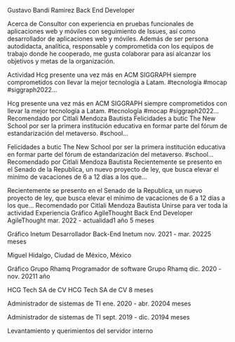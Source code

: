 Gustavo Bandi Ramirez
Back End Developer


Acerca de
Consultor con experiencia en pruebas funcionales de aplicaciones web y móviles con seguimiento de
Issues, así como desarrollador de aplicaciones web y móviles.
Además de ser persona autodidacta, analítica, responsable y comprometida con los equipos de trabajo donde he cooperado, me gusta colaborar para así alcanzar los objetivos y metas de la organización.

Actividad
Hcg presente una vez más en ACM SIGGRAPH siempre comprometidos con llevar la mejor tecnología a Latam. #tecnología #mocap #siggraph2022…

Hcg presente una vez más en ACM SIGGRAPH siempre comprometidos con llevar la mejor tecnología a Latam. #tecnología #mocap #siggraph2022…
Recomendado por Citlali Mendoza Bautista
Felicidades a butic The New School por ser la primera institución educativa en formar parte del fórum de estandarización del metaverso. #school…

Felicidades a butic The New School por ser la primera institución educativa en formar parte del fórum de estandarización del metaverso. #school…
Recomendado por Citlali Mendoza Bautista
Recientemente se presento en el Senado de la Republica,  un nuevo proyecto de ley, que busca elevar el mínimo de vacaciones de 6 a 12 días a los que…

Recientemente se presento en el Senado de la Republica,  un nuevo proyecto de ley, que busca elevar el mínimo de vacaciones de 6 a 12 días a los que…
Recomendado por Citlali Mendoza Bautista
Unirse para ver toda la actividad
Experiencia
Gráfico AgileThought
Back End Developer
AgileThought
mar. 2022 - actualidad1 año 5 meses

Gráfico Inetum
Desarrollador Back-End
Inetum
nov. 2021 - mar. 20225 meses

Miguel Hidalgo, Ciudad de México, México

Gráfico Grupo Rhamq
Programador de software
Grupo Rhamq
dic. 2020 - nov. 20211 año

HCG Tech SA de CV
HCG Tech SA de CV
8 meses

Administrador de sistemas de TI
ene. 2020 - abr. 20204 meses

Administrador de sistemas de TI
sept. 2019 - dic. 20194 meses

Levantamiento y querimientos del servidor interno
